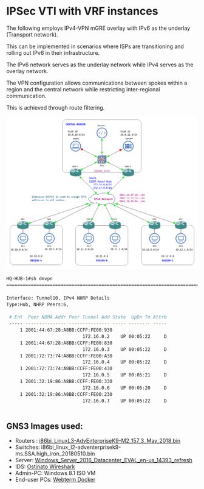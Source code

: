 # IPSec VTI with VRF instances



The following employs IPv4-VPN mGRE overlay with IPv6 as the underlay (Transport network).

This can be implemented in scenarios where ISPs are transitioning and rolling out IPv6 in their infrastructure.

The IPv6 network serves as the underlay network while IPv4 serves as the overlay network.

The VPN configuration allows communications between spokes within a region and the central network while restricting inter-regional communication.

This is achieved through route filtering.


![Topology](/Network/Topology.png)



``` bash
HQ-HUB-1#sh dmvpn 
==========================================================================

Interface: Tunnel10, IPv4 NHRP Details 
Type:Hub, NHRP Peers:6, 

 # Ent  Peer NBMA Addr Peer Tunnel Add State  UpDn Tm Attrb
 ----- --------------- --------------- ----- -------- -----
     1 2001:44:67:28:A8BB:CCFF:FE00:930
                            172.16.0.2    UP 00:05:22     D
     1 2001:44:67:28:A8BB:CCFF:FE00:830
                            172.16.0.3    UP 00:05:22     D
     1 2001:72:73:74:A8BB:CCFF:FE00:A30
                            172.16.0.4    UP 00:05:22     D
     1 2001:72:73:74:A8BB:CCFF:FE00:430
                            172.16.0.5    UP 00:05:21     D
     1 2001:32:19:86:A8BB:CCFF:FE00:330
                            172.16.0.6    UP 00:05:20     D
     1 2001:32:19:86:A8BB:CCFF:FE00:230
                            172.16.0.7    UP 00:05:22     D
          
```


## GNS3 Images used:
* Routers : [i86bi_LinuxL3-AdvEnterpriseK9-M2_157_3_May_2018.bin](https://www.gns3.com/marketplace/appliances/cisco-iou-l3)
* Switches: i86bi_linux_l2-adventerprisek9-ms.SSA.high_iron_20180510.bin
* Server: [Windows_Server_2016_Datacenter_EVAL_en-us_14393_refresh](https://www.microsoft.com/en-us/evalcenter/evaluate-windows-server-2016)
* IDS: [Ostinato Wireshark](https://gns3.com/marketplace/appliances/ostinato-wireshark)
* Admin-PC: Windows 8.1 ISO VM
* End-user PCs: [Webterm Docker](https://gns3.com/marketplace/appliances/webterm)
